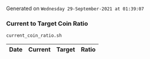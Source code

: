 Generated on `Wednesday 29-September-2021 at 01:39:07`

### Current to Target Coin Ratio
`current_coin_ratio.sh`

Date|Current|Target|Ratio
---|---|---|---
